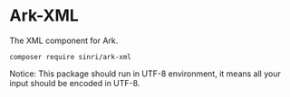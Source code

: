 # Ark-XML

The XML component for Ark.

`composer require sinri/ark-xml`

Notice: This package should run in UTF-8 environment, it means all your input should be encoded in UTF-8. 